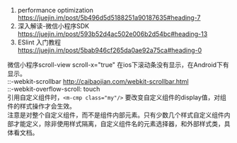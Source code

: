 1. performance optimization
https://juejin.im/post/5b496d5d5188251a90187635#heading-7
2. 深入解读-微信小程序SDK
https://juejin.im/post/593b52d4ac502e006b2d54bc#heading-13
3. ESlint 入门教程
https://juejin.im/post/5bab946cf265da0ae92a75ca#heading-0

微信小程序scroll-view scroll-x="true" 在ios下滚动条没有显示，在Android下有显示。   
::-webkit-scrollbar   <http://caibaojian.com/webkit-scrollbar.html>   
::-webkit-overflow-scroll: touch  
引用自定义组件时，`<m-cmp class="my"/>` 要改变自定义组件的display值，对组件的样式操作才会生效。   
注意是对整个自定义组件，而不是组件内部元素。只有少数几个样式自定义组件内部才能定义，除非使用样式隔离，自定义组件名的元素选择器，和外部样式类，具体看文档。
